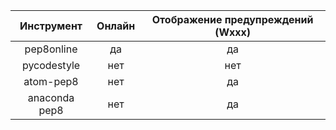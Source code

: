 |Инструмент                         |Онлайн                             |Отображение предупреждений (Wxxx)|
|:---------------------------------:|:---------------------------------:|:-------------------------------:|
|pep8online                         |да                                 |да                               |
|pycodestyle                        |нет                                |нет                              |
|atom-pep8                          |нет                                |да                               |
|anaconda pep8                      |нет                                |да                               |
